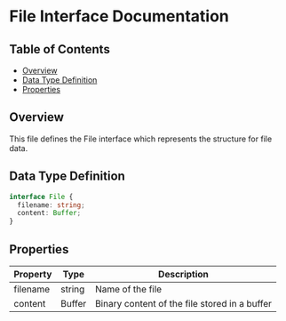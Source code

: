# File Interface Documentation

## Table of Contents

- [Overview](#overview)
- [Data Type Definition](#data-type-definition)
- [Properties](#properties)

## Overview

This file defines the File interface which represents the structure for file data.

## Data Type Definition

```typescript
interface File {
  filename: string;
  content: Buffer;
}
```

## Properties

| Property | Type   | Description                                   |
| -------- | ------ | --------------------------------------------- |
| filename | string | Name of the file                              |
| content  | Buffer | Binary content of the file stored in a buffer |
